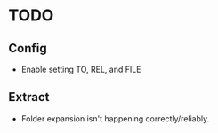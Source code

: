 # TODO

## Config

- Enable setting TO, REL, and FILE

## Extract

- Folder expansion isn't happening correctly/reliably.